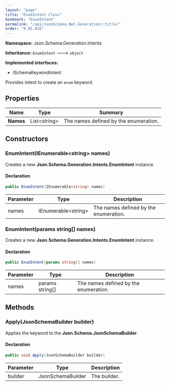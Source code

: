 ```yaml
---
layout: "page"
title: "EnumIntent Class"
bookmark: "EnumIntent"
permalink: "/api/JsonSchema.Net.Generation/:title/"
order: "9.05.016"
---
```

**Namespace:** Json.Schema.Generation.Intents

**Inheritance:**
`EnumIntent`
 🡒 
`object`

**Implemented interfaces:**

- ISchemaKeywordIntent

Provides intent to create an `enum` keyword.

## Properties

| Name | Type | Summary |
|---|---|---|
| **Names** | List\<string\> | The names defined by the enumeration. |

## Constructors

### EnumIntent(IEnumerable\<string\> names)

Creates a new **Json.Schema.Generation.Intents.EnumIntent** instance.

#### Declaration

```c#
public EnumIntent(IEnumerable<string> names)
```

| Parameter | Type | Description |
|---|---|---|
| names | IEnumerable\<string\> | The names defined by the enumeration. |


### EnumIntent(params string[] names)

Creates a new **Json.Schema.Generation.Intents.EnumIntent** instance.

#### Declaration

```c#
public EnumIntent(params string[] names)
```

| Parameter | Type | Description |
|---|---|---|
| names | params string[] | The names defined by the enumeration. |


## Methods

### Apply(JsonSchemaBuilder builder)

Applies the keyword to the **Json.Schema.JsonSchemaBuilder**.

#### Declaration

```c#
public void Apply(JsonSchemaBuilder builder)
```

| Parameter | Type | Description |
|---|---|---|
| builder | JsonSchemaBuilder | The builder. |


